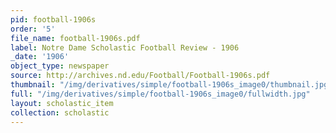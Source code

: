 ```yaml
---
pid: football-1906s
order: '5'
file_name: football-1906s.pdf
label: Notre Dame Scholastic Football Review - 1906
_date: '1906'
object_type: newspaper
source: http://archives.nd.edu/Football/Football-1906s.pdf
thumbnail: "/img/derivatives/simple/football-1906s_image0/thumbnail.jpg"
full: "/img/derivatives/simple/football-1906s_image0/fullwidth.jpg"
layout: scholastic_item
collection: scholastic
---
```

